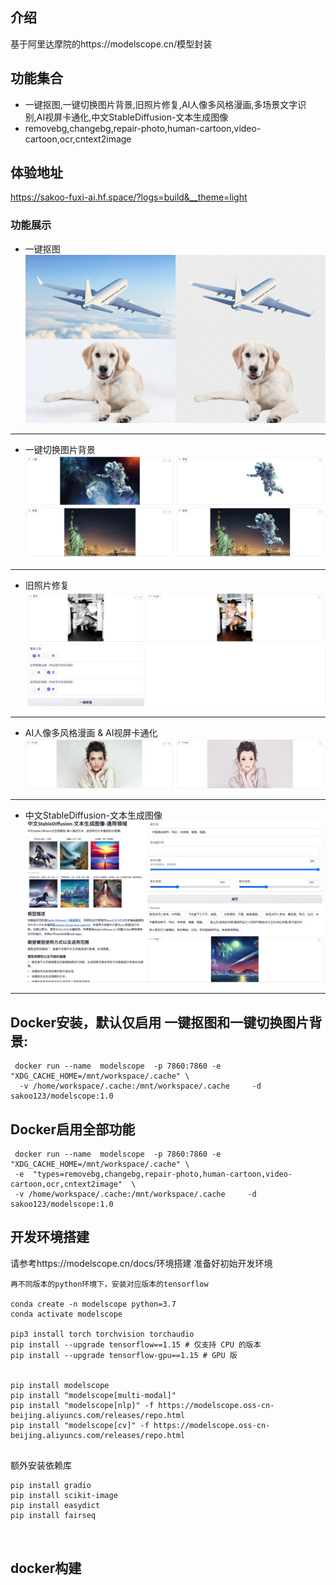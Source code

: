 ## 介绍
  基于阿里达摩院的https://modelscope.cn/模型封装

## 功能集合
- 一键抠图,一键切换图片背景,旧照片修复,AI人像多风格漫画,多场景文字识别,AI视屏卡通化,中文StableDiffusion-文本生成图像
-  removebg,changebg,repair-photo,human-cartoon,video-cartoon,ocr,cntext2image

## 体验地址
https://sakoo-fuxi-ai.hf.space/?logs=build&__theme=light

### 功能展示
- 一键抠图
![图片](./images/通用抠图.png)

<hr>

- 一键切换图片背景
![图片](./images/changebg.jpg)
<hr>

- 旧照片修复
![图片](./images/photorepiar.jpg)
<hr>

- AI人像多风格漫画 & AI视屏卡通化
![图片](./images/cartoon.jpg)
<hr>

- 中文StableDiffusion-文本生成图像
![图片](./images/wenshengtufull.jpg)
<hr>


## Docker安装，默认仅启用 一键抠图和一键切换图片背景:
```
 docker run --name  modelscope  -p 7860:7860 -e  "XDG_CACHE_HOME=/mnt/workspace/.cache" \
  -v /home/workspace/.cache:/mnt/workspace/.cache     -d   sakoo123/modelscope:1.0

```

## Docker启用全部功能
```
 docker run --name  modelscope  -p 7860:7860 -e  "XDG_CACHE_HOME=/mnt/workspace/.cache" \
 -e  "types=removebg,changebg,repair-photo,human-cartoon,video-cartoon,ocr,cntext2image"  \ 
 -v /home/workspace/.cache:/mnt/workspace/.cache     -d   sakoo123/modelscope:1.0
```

## 开发环境搭建



请参考https://modelscope.cn/docs/环境搭建  准备好初始开发环境

```
再不同版本的python环境下，安装对应版本的tensorflow

conda create -n modelscope python=3.7
conda activate modelscope

pip3 install torch torchvision torchaudio
pip install --upgrade tensorflow==1.15 # 仅支持 CPU 的版本
pip install --upgrade tensorflow-gpu==1.15 # GPU 版


pip install modelscope
pip install "modelscope[multi-modal]"
pip install "modelscope[nlp]" -f https://modelscope.oss-cn-beijing.aliyuncs.com/releases/repo.html
pip install "modelscope[cv]" -f https://modelscope.oss-cn-beijing.aliyuncs.com/releases/repo.html


```
额外安装依赖库

```
pip install gradio 
pip install scikit-image
pip install easydict
pip install fairseq



```



## docker构建

```

```

        
